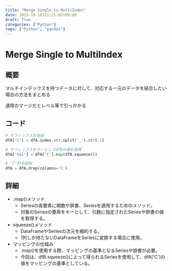 ```yaml
---
title: "Merge Single to MultiIndex"
date: 2023-10-16T21:21:02+09:00
draft: True
categories: ["Python"]
tags: ["Python", "pandas"]
---
```

# Merge Single to MultiIndex

## 概要

マルチインデックスを持つデータに対して、対応する一元のデータを結合したい場合の方法をまとめる

通常のマージだとレベル等で引っかかる

## コード

``` python
# サフィックスを抽出
dfA['C'] = dfA.index.str.split('_').str[-1]

# サフィックスをキーとしてdfBの値を取得
dfA['Val'] = dfA['C'].map(dfB.squeeze())

# 'C'列を削除
dfA = dfA.drop(columns='C')
```

## 詳細

- .map()メソッド
  - Seriesの各要素に関数や辞書、Seriesを適用するためのメソッド。
  - 対象のSeriesの要素をキーとして、引数に指定されたSeriesや辞書の値を取得する。
- squeeze()メソッド
  - DataFrameやSeriesの次元を縮約する。
  - 1列しか持たないDataFrameをSeriesに変換する場合に使用。
- マッピングの仕組み
  - .map()を使用する際、マッピングの基準となるSeriesや辞書が必要。
  - 今回は、dfB.squeeze()によって得られるSeriesを使用して、dfA['C']の値をマッピングの基準としている。